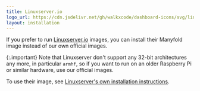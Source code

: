 ```yaml
---
title: Linuxserver.io
logo_url: https://cdn.jsdelivr.net/gh/walkxcode/dashboard-icons/svg/linuxserver-io.svg
layout: installation
---
```


If you prefer to run [Linuxserver.io](https://linuxserver.io/) images, you can install their
Manyfold image instead of our own official images.

{:.important}
Note that Linuxserver don't support any 32-bit architectures any more, in particular `armhf`, so
if you want to run on an older Raspberry Pi or similar hardware, use our official images.

To use their image, see [Linuxserver's own installation instructions](https://docs.linuxserver.io/images/docker-manyfold/).
